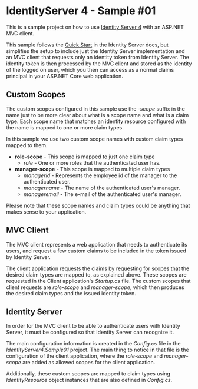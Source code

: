 IdentityServer 4 - Sample #01
=============================

This is a sample project on how to use [Identity Server 4](http://docs.identityserver.io) with an ASP.NET MVC client.

This sample follows the [Quick Start](http://docs.identityserver.io/en/release/quickstarts/0_overview.html) in the
Identity Server docs, but simplifies the setup to include just the Identity Server implementation and an MVC
client that requests only an identity token from Identity Server. The identity token is then processed by
the MVC client and stored as the identity of the logged on user, which you then can access as a normal
claims principal in your ASP.NET Core web application.


Custom Scopes
-------------

The custom scopes configured in this sample use the *-scope* suffix in the name just to be more clear about what is a scope
name and what is a claim type. Each scope name that matches an identity resource configured with the name
is mapped to one or more claim types.

In this sample we use two custom scope names with custom claim types mapped to them.

- **role-scope** - This scope is mapped to just one claim type
  - *role* - One or more roles that the authenticated user has.
- **manager-scope** - This scope is mapped to multiple claim types
  - *managerid* - Represents the employee id of the manager to the authenticated user.
  - *managername* - The name of the authenticated user's manager.
  - *manageremail* - The e-mail of the authenticated user's manager.

Please note that these scope names and claim types could be anything that makes sense to your application.


MVC Client
----------

The MVC client represents a web application that needs to authenticate its users, and request a few custom
claims to be included in the token issued by Identity Server.

The client application requests the claims by requesting for scopes that the desired claim types are mapped to,
as explained above. These scopes are requested in the Client application's *Startup.cs* file. The custom scopes that
client requests are *role-scope* and *manager-scope*, which then produces the desired claim types and the
issued identity token.


Identity Server
---------------

In order for the MVC client to be able to authenticate users with Identity Server, it must be configured so
that Identity Server can recognize it.

The main configuration information is created in the *Config.cs* file in the *IdentityServer4.Sample01* project.
The main thing to notice in that file is the configuration of the client application, where the *role-scope*
and *manager-scope* are added as allowed scopes for the client application.

Additionally, these custom scopes are mapped to claim types using *IdentityResource* object instances that
are also defined in *Config.cs*.